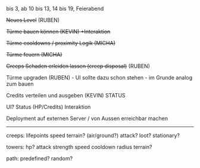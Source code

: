 
bis 3, ab 10 bis 13, 14 bis 19, Feierabend


~~Neues Level~~ (RUBEN)

~~Türme bauen können (KEVIN) +Interaktion~~

~~Türme cooldowns / proximity Logik (MICHA)~~

~~Türme feuern (MICHA)~~

~~Creeps Schaden erleiden lassen (creep disposal)~~ (RUBEN)

Türme upgraden (RUBEN) - UI sollte dazu schon stehen - im Grunde analog zum bauen

Credits verteilen und ausgeben (KEVIN) STATUS

UI?
	Status (HP/Credits)
	Interaktion


Deployment auf externen Server / von Aussen erreichbar machen


---

creeps:
	lifepoints
	speed
	terrain? (air/ground?)
	attack?
	loot? stationary?

towers:
	hp?
	attack strength
		speed
		cooldown
		radius
		terrain?

path:
	predefined?
	random?
